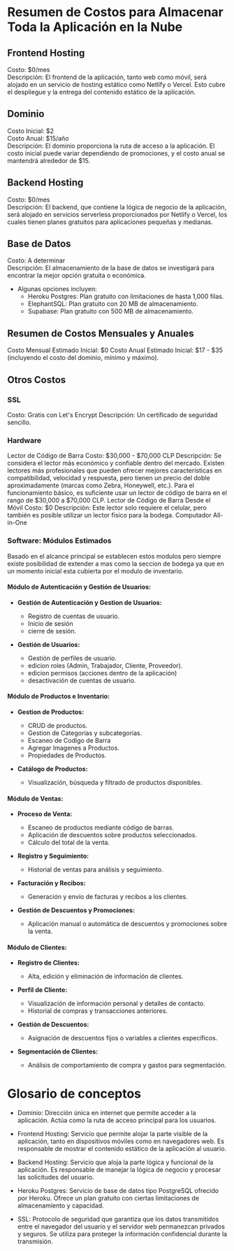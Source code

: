 # Resumen de Costos para Almacenar Toda la Aplicación en la Nube

## Frontend Hosting

Costo: $0/mes</br>
Descripción: El frontend de la aplicación, tanto web como móvil, será alojado en un servicio de hosting estático como Netlify o Vercel. Esto cubre el despliegue y la entrega del contenido estático de la aplicación.

## Dominio

Costo Inicial: $2</br>
Costo Anual: $15/año</br>
Descripción: El dominio proporciona la ruta de acceso a la aplicación. El costo inicial puede variar dependiendo de promociones, y el costo anual se mantendrá alrededor de $15.

## Backend Hosting

Costo: $0/mes</br>
Descripción: El backend, que contiene la lógica de negocio de la aplicación, será alojado en servicios serverless proporcionados por Netlify o Vercel, los cuales tienen planes gratuitos para aplicaciones pequeñas y medianas.

## Base de Datos

Costo: A determinar</br>
Descripción: El almacenamiento de la base de datos se investigará para encontrar la mejor opción gratuita o económica.

- Algunas opciones incluyen:
  - Heroku Postgres: Plan gratuito con limitaciones de hasta 1,000 filas.
  - ElephantSQL: Plan gratuito con 20 MB de almacenamiento.
  - Supabase: Plan gratuito con 500 MB de almacenamiento.

## Resumen de Costos Mensuales y Anuales

Costo Mensual Estimado Inicial: $0
Costo Anual Estimado Inicial: $17 - $35 (incluyendo el costo del dominio, mínimo y máximo).

## Otros Costos

### SSL

Costo: Gratis con Let's Encrypt
Descripción: Un certificado de seguridad sencillo.

### Hardware

Lector de Código de Barra
Costo: $30,000 - $70,000 CLP
Descripción: Se considera el lector más económico y confiable dentro del mercado. Existen lectores más profesionales que pueden ofrecer mejores características en compatibilidad, velocidad y respuesta, pero tienen un precio del doble aproximadamente (marcas como Zebra, Honeywell, etc.). Para el funcionamiento básico, es suficiente usar un lector de código de barra en el rango de $30,000 a $70,000 CLP.
Lector de Código de Barra Desde el Móvil
Costo: $0
Descripción: Este lector solo requiere el celular, pero también es posible utilizar un lector físico para la bodega.
Computador All-in-One

### Software: Módulos Estimados

Basado en el alcance principal se establecen estos modulos pero siempre existe posibilidad de extender a mas como la seccion de bodega ya que en un momento inicial esta cubierta por el modulo de inventario.

#### Módulo de Autenticación y Gestión de Usuarios:

- **Gestión de Autenticación y Gestion de Usuarios:**

  - Registro de cuentas de usuario.
  - Inicio de sesión
  - cierre de sesión.

- **Gestión de Usuarios:**
    - Gestión de perfiles de usuario.
    - edicion roles (Admin, Trabajador, Cliente, Proveedor).
    - edicion permisos (acciones dentro de la aplicación)
    - desactivación de cuentas de usuario.

#### Módulo de Productos e Inventario:

- **Gestion de Productos:**

  - CRUD de productos.
  - Gestion de Categorias y subcategorias.
  - Escaneo de Codigo de Barra
  - Agregar Imagenes a Productos.
  - Propiedades de Productos.

- **Catálogo de Productos:**
  - Visualización, búsqueda y filtrado de productos disponibles.

#### Módulo de Ventas:

- **Proceso de Venta:**

  - Escaneo de productos mediante código de barras.
  - Aplicación de descuentos sobre productos seleccionados.
  - Cálculo del total de la venta.

- **Registro y Seguimiento:**

  - Historial de ventas para análisis y seguimiento.

- **Facturación y Recibos:**

  - Generación y envío de facturas y recibos a los clientes.

- **Gestión de Descuentos y Promociones:**
  - Aplicación manual o automática de descuentos y promociones sobre la venta.

#### Módulo de Clientes:

- **Registro de Clientes:**

  - Alta, edición y eliminación de información de clientes.

- **Perfil de Cliente:**

  - Visualización de información personal y detalles de contacto.
  - Historial de compras y transacciones anteriores.

- **Gestión de Descuentos:**

  - Asignación de descuentos fijos o variables a clientes específicos.

- **Segmentación de Clientes:**
  - Análisis de comportamiento de compra y gastos para segmentación.

# Glosario de conceptos

- Dominio: Dirección única en internet que permite acceder a la aplicación. Actúa como la ruta de acceso principal para los usuarios.

- Frontend Hosting: Servicio que permite alojar la parte visible de la aplicación, tanto en dispositivos móviles como en navegadores web. Es responsable de mostrar el contenido estático de la aplicación al usuario.

- Backend Hosting: Servicio que aloja la parte lógica y funcional de la aplicación. Es responsable de manejar la lógica de negocio y procesar las solicitudes del usuario.

- Heroku Postgres: Servicio de base de datos tipo PostgreSQL ofrecido por Heroku. Ofrece un plan gratuito con ciertas limitaciones de almacenamiento y capacidad.

- SSL: Protocolo de seguridad que garantiza que los datos transmitidos entre el navegador del usuario y el servidor web permanezcan privados y seguros. Se utiliza para proteger la información confidencial durante la transmisión.
